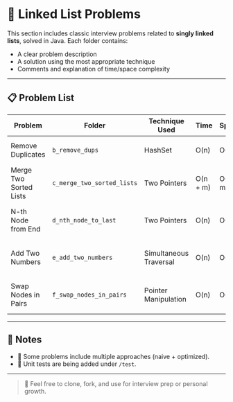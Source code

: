# 🧠 Linked List Problems

This section includes classic interview problems related to **singly linked lists**, solved in Java. Each folder contains:

- A clear problem description
- A solution using the most appropriate technique
- Comments and explanation of time/space complexity

---

## 📋 Problem List

| Problem                            | Folder                | Technique Used         | Time       | Space      | Notes                          |
|------------------------------------|------------------------|-------------------------|------------|------------|--------------------------------|
| Remove Duplicates                 | `b_remove_dups`        | HashSet                | O(n)       | O(n)       | Classic with extra memory      |
| Merge Two Sorted Lists            | `c_merge_two_sorted_lists` | Two Pointers       | O(n + m)   | O(n + m)\* | Also solved in-place           |
| N-th Node from End                | `d_nth_node_to_last`   | Two Pointers           | O(n)       | O(1)       | Fast-slow pointer approach     |
| Add Two Numbers                   | `e_add_two_numbers`    | Simultaneous Traversal | O(n)       | O(n)       | Handles carry as in addition   |
| Swap Nodes in Pairs               | `f_swap_nodes_in_pairs`| Pointer Manipulation   | O(n)       | O(1)       | Recursive and iterative versions|

---

## 🧰 Notes

- 📌 Some problems include multiple approaches (naive + optimized).
- 🧪 Unit tests are being added under `/test`.

---

> 🔄 Feel free to clone, fork, and use for interview prep or personal growth.

